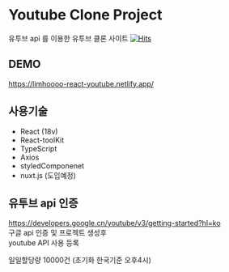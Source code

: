 # Youtube Clone Project

유투브 api 를 이용한 유투브 클론 사이트
[![Hits](https://hits.seeyoufarm.com/api/count/incr/badge.svg?url=https%3A%2F%2Fgithub.com%2Flimhoooo%2Freact-youtube&count_bg=%2379C83D&title_bg=%23555555&icon=&icon_color=%23E7E7E7&title=hits&edge_flat=false)](https://hits.seeyoufarm.com)

## DEMO

https://limhoooo-react-youtube.netlify.app/<br/>

## 사용기술

- React (18v) <br>
- React-toolKit <br>
- TypeScript <br>
- Axios <br>
- styledComponenet<br>
- nuxt.js (도입예정)<br>

## 유투브 api 인증

https://developers.google.cn/youtube/v3/getting-started?hl=ko <br>
구글 api 인증 및 프로젝트 생성후 <br>
youtube API 사용 등록 <br>

일일할당량 10000건 (초기화 한국기준 오후4시)
